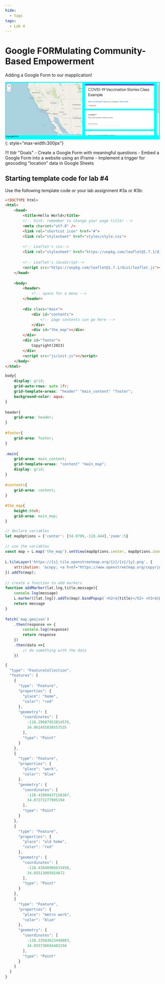 ```yaml
---
hide:
  - tags
tags:
  - Lab 4
---
```


# Google FORMulating Community-Based Empowerment

Adding a Google Form to our mapplication!

![](./media/intro.png){: style="max-width:300px"}

!!! tldr "Goals"
    - Create a Google Form with meaningful questions
    - Embed a Google Form into a website using an iFrame
    - Implement a trigger for geocoding "location" data in Google Sheets

## Starting template code for lab #4

Use the following template code or your lab assignment #3a or #3b:

```html title="index.html" linenums="1"
<!DOCTYPE html>
<html>
    <head>
        <title>Hello World</title>
        <!-- hint: remember to change your page title! -->
        <meta charset="utf-8" />
        <link rel="shortcut icon" href="#">
        <link rel="stylesheet" href="styles/style.css">
        
        <!-- Leaflet's css-->
        <link rel="stylesheet" href="https://unpkg.com/leaflet@1.7.1/dist/leaflet.css" />

        <!-- Leaflet's JavaScript-->
        <script src="https://unpkg.com/leaflet@1.7.1/dist/leaflet.js"></script>
    </head>
    
    <body>
        <header>
            <!-- space for a menu -->
        </header>
        
        <div class="main">
            <div id="contents">
                <!-- page contents can go here -->
            </div>
            <div id="the_map"></div>
        </div>
        <div id="footer">
            Copyright(2023)
        </div>
        <script src="js/init.js"></script>
    </body>
</html>
```

```css title="styles/style.css"
body{
    display: grid;
    grid-auto-rows: auto 1fr;
    grid-template-areas: "header" "main_content" "footer";
    background-color: aqua;
}

header{
    grid-area: header;
}

#footer{
    grid-area: footer;
}

.main{
    grid-area: main_content;
    grid-template-areas: "content" "main_map";
    display: grid;
}

#contents{
    grid-area: content;
}

#the_map{
    height:80vh;
    grid-area: main_map;
}
```

```js title="js/init.js" linenums="1"
// declare variables
let mapOptions = {'center': [34.0709,-118.444],'zoom':5}

// use the variables
const map = L.map('the_map').setView(mapOptions.center, mapOptions.zoom);

L.tileLayer('https://{s}.tile.openstreetmap.org/{z}/{x}/{y}.png', {
    attribution: '&copy; <a href="https://www.openstreetmap.org/copyright">OpenStreetMap</a> contributors'
}).addTo(map);

// create a function to add markers
function addMarker(lat,lng,title,message){
    console.log(message)
    L.marker([lat,lng]).addTo(map).bindPopup(`<h2>${title}</h2> <h3>${message}</h3>`)
    return message
}

fetch(`map.geojson`)
    .then(response => {
        console.log(response)
        return response
    })
    .then(data =>{
        // do something with the data
    })

```

```js title="map.geojson" linenums="1"
{
  "type": "FeatureCollection",
  "features": [
    {
      "type": "Feature",
      "properties": {
        "place": "home",
        "color": "red"
      },
      "geometry": {
        "coordinates": [
          -118.29687953814576,
          34.061455838557535
        ],
        "type": "Point"
      }
    },
    {
      "type": "Feature",
      "properties": {
        "place": "work",
        "color": "blue"
      },
      "geometry": {
        "coordinates": [
          -118.43969437158387,
          34.07271277905194
        ],
        "type": "Point"
      }
    },
    {
      "type": "Feature",
      "properties": {
        "place": "old home",
        "color": "red"
      },
      "geometry": {
        "coordinates": [
          -118.43848986633458,
          34.05513005654072
        ],
        "type": "Point"
      }
    },
    {
      "type": "Feature",
      "properties": {
        "place": "metro work",
        "color": "blue"
      },
      "geometry": {
        "coordinates": [
          -118.23503623440803,
          34.055738694402294
        ],
        "type": "Point"
      }
    }
  ]
}
```